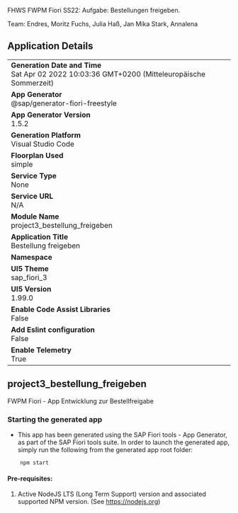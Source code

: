 FHWS FWPM Fiori SS22:
Aufgabe: Bestellungen freigeben.

Team:
Endres, Moritz
Fuchs, Julia
Haß, Jan Mika
Stark, Annalena




## Application Details
|               |
| ------------- |
|**Generation Date and Time**<br>Sat Apr 02 2022 10:03:36 GMT+0200 (Mitteleuropäische Sommerzeit)|
|**App Generator**<br>@sap/generator-fiori-freestyle|
|**App Generator Version**<br>1.5.2|
|**Generation Platform**<br>Visual Studio Code|
|**Floorplan Used**<br>simple|
|**Service Type**<br>None|
|**Service URL**<br>N/A
|**Module Name**<br>project3_bestellung_freigeben|
|**Application Title**<br>Bestellung freigeben|
|**Namespace**<br>|
|**UI5 Theme**<br>sap_fiori_3|
|**UI5 Version**<br>1.99.0|
|**Enable Code Assist Libraries**<br>False|
|**Add Eslint configuration**<br>False|
|**Enable Telemetry**<br>True|

## project3_bestellung_freigeben

FWPM Fiori - App Entwicklung zur Bestellfreigabe

### Starting the generated app

-   This app has been generated using the SAP Fiori tools - App Generator, as part of the SAP Fiori tools suite.  In order to launch the generated app, simply run the following from the generated app root folder:

```
    npm start
```

#### Pre-requisites:

1. Active NodeJS LTS (Long Term Support) version and associated supported NPM version.  (See https://nodejs.org)


